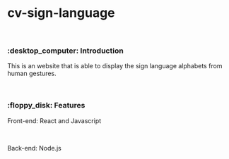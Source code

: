 # cv-sign-language
<br>


<h3> :desktop_computer: Introduction </h3>

<p> This is an website that is able to display the sign language alphabets from human gestures. </p>
<br>
	
<h3> :floppy_disk: Features </h3>

<p> Front-end: React and Javascript  </p> <br>
<p> Back-end: Node.js </p> <br>
<br>
